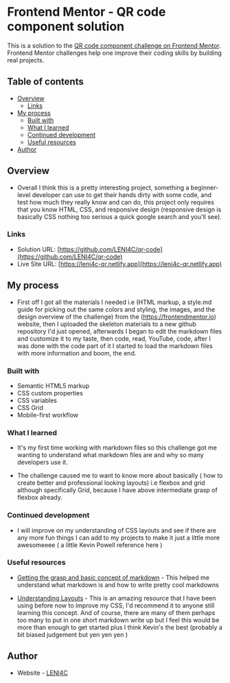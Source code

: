 # Frontend Mentor - QR code component solution

This is a solution to the [QR code component challenge on Frontend Mentor](https://www.frontendmentor.io/challenges/qr-code-component-iux_sIO_H). Frontend Mentor challenges help one improve their coding skills by building real projects. 

## Table of contents

- [Overview](#overview)
  - [Links](#links)
- [My process](#my-process)
  - [Built with](#built-with)
  - [What I learned](#what-i-learned)
  - [Continued development](#continued-development)
  - [Useful resources](#useful-resources)
- [Author](#author)

## Overview

- Overall I think this is a pretty interesting project, something a beginner-level developer can use to get their hands dirty with some code, and test how much they really know and can do, this project only requires that you know HTML, CSS, and responsive design (responsive design is basically CSS nothing too serious a quick google search and you'll see).


### Links

- Solution URL: [https://github.com/LENI4C/qr-code](https://github.com/LENI4C/qr-code)
- Live Site URL: [https://leni4c-qr.netlify.app](https://leni4c-qr.netlify.app)

## My process

- First off I got all the materials I needed i.e (HTML markup, a style.md guide for picking out the same colors and styling, the images, and the design overview of the challenge) from the (https://frontendmentor.io) website, then I uploaded the skeleton materials to a new github repository I'd just opened, afterwards I began to edit the markdown files and customize it to my taste, then code, read, YouTube, code, after I was done with the code part of it I started to load the markdown files with more information and boom, the end.

### Built with

- Semantic HTML5 markup
- CSS custom properties
- CSS variables
- CSS Grid
- Mobile-first workflow

### What I learned

- It's my first time working with markdown files so this challenge got me wanting to understand what markdown files are and why so many developers use it.

- The challenge caused me to want to know more about basically ( how to create better and professional looking layouts) i.e flexbox and grid although specifically Grid, because I have above intermediate grasp of flexbox already.

### Continued development

- I will improve on my understanding of CSS layouts and see if there are any more fun things I can add to my projects to make it just a little more awesomeeee ( a little Kevin Powell reference here )

### Useful resources

- [Getting the grasp and basic concept of markdown](https://www.markdownguide.org/) - This helped me understand what markdown is and how to write pretty cool markdowns

- [Understanding Layouts](https://www.youtube.com/@KevinPowell) - This is an amazing resource that I have been using before now to improve my CSS, I'd recommend it to anyone still learning this concept. And of course, there are many of them perhaps too many to put in one short markdown write up but I feel this would be more than enough to get started plus I think Kevin's the best (probably a bit biased judgement but yen yen yen )


## Author

- Website - [LENI4C](https://leni4c-qr.netlify.app)
